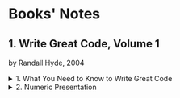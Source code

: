 # Books' Notes
## 1. Write Great Code, Volume 1
by Randall Hyde, 2004

<details>
<summary>1. What You Need to Know to Write Great Code</summary>
</details>
<details>
<summary>2. Numeric Presentation</summary>

- Radix: Base 
- Binary representation in programming languages: 
    - MASM t assembler adds a suffix: 
        - 1001b = 1001B = 10 base 10 
        - 1001 = One hundredand one base (radix) 10 
- Hexadecimal representation: 
    - How to make the difference between the numbers DEAD, BEEF, FEED, DEAF from standard program identifiers
    - C, C++, C#, Java add a prefix: 0xDEAD 
    - MASM adds a sufix h or H and should beggin with a digit (0-9): 
        - 0A001h, 234H
        - Something obiguous like "dead" would be written "0deadh" 
- Numeric String Presentation: 
    - Reading/writing a number from/to a user’s consol involve a string to number conversion (cin >> i in C++) 
    - A conversion from/to a string to/from a number is low 
    - It requires multiple steps
    - E.g., Conversation of a string to an unsigned integer: 
        - (1) Initialize an integer variable to 0 
        - (2) If there are no digits in the string, then the algorithm is complete and the variable holds the numeric value 
        - (3) Fetch the next digit (going from left to right) from the string 
        - (4) Multiply the variable by then and then add the digit fetched in step (3) 
        - Go to step (2) 
    - Converting an integer to a string takes even more effort 
        - It involves divisions by 10 
        - Division is very slow 
    - Great programmer will be careful the use of numeric/string conversions
        - Only use them when necessary 
- Internal numeric Representation: 
    - Make sure that your program use data objects that the machine can represent efficiently 
    - A Bit: 
    - A Nibble:
        - 4 bits  
        - Most computer systems don’t provide efficient access to nibbles in memory 
    - A byte: 
        - 8 bits 
        - The smallest addressable Data item on many CPUs 
        - The CPU can efficiently retrieve data on a 8-bit boundary from memory 
        - It’s the smallest unit of a storage on most machines 
        - Many languages use bytes to represent objects that require fewer than 8 bits such as Boolean 
        - To describe bits within a bytes, a bit number is used: 
        - Bit 0: LO, the Low Order bit or Least Significant bit 
        - Bit 1: 
        - ...
        - Bit 7: HO, Highest Order or Most Significant bit 
    - A word: 
        - It has a different meaning depending on the CPU 
        - On some CPU, it’s a 16-bit Object 
        - On other CPU, it’s a 32-bit or 64-bit Object 
        - In the 80x86 terminology, it’s 16-bits quantity 
        - Bit number 0… 15, LO, HO 
    - A double word: 
        - It's also called: dword 
        - In the 80x86 terminology, it’s a 32-bit Object 
        - CPU handles efficiently objects up to a certain size (typically 32 or 64 bits) 
        - This doesn’t mean that we can’t work with larger objects 
        - It simply becomes less efficient to do so 
        - This is why you typically won’t see programme handling numeric objects much higher than about 128 or 256 bits
    - A Quad word: 64 bits 
    - A Long word: 128 bits (a convention in the book only) 
    - A tbyte: 
        - An 80-bit type that is on Intel 80x86 platforms 
        - The 80x86 CPU family uses tbyte variables to hold extended precision floating-point values and certain binary-coded decimal (BCD) values
- Signed and Unsigned Numbers: 
    - The two’s complement numbering system: 
        - It uses the HO bit as a sign bit 
        - With n digits, we can represent -2^[n -1] to +2^[n-1] - 1 
        - E.g., with a 16-bit number 0x8000 (1000_0000_0000_0000b): it's the smalled 16-bit negative number
    - Negation Algorithm: 
        - Invert all the bits in the number 
        - Add +1 and Ignore any overflow 
        - E.g. 1, 0x0005 (+5) => (Inversion) 0xFFFA =>(+1) 0xFFFB (-5) 
        - E.g. 2, 0xFFFB (-5) => 0x0004 => 0x0005 (+5) 
        - E.g. 3, 0x8000 (smallest negative number) => 0x7FFF => 0x8000 (-32,768) => smallest negative number in n-bit doesn't have a positive representation (see n-bit representation limit above) 
- Some useful Properties of Binary Numbers: 
    - If LO bit = 1 in a binary (integer) => odd 
    - If LO bit = 0 in a binary (integer) => even 
    - If the LO n bit of a binary number all contain 0 => the number is evenly divisible by 2^n 
    - If a binary value contains a 1 in bit position n and 0s everywhere else => it’s equal to 2^n 
    - If a binary value contains all 1s from Bit 0 to bit n - 1 and 0 elsewhere => it’s equal to 2^n - 1 

</details>

